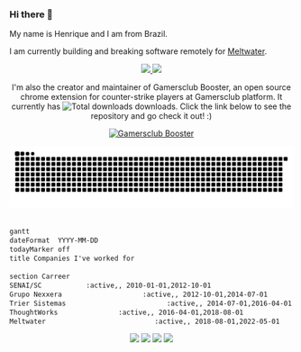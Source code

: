 ### Hi there 👋
My name is Henrique and I am from Brazil. 

I am currently building and breaking software remotely for [Meltwater](https://www.github.com/meltwater).
<!--
**henriquelbsouza/henriquelbsouza** is a ✨ _special_ ✨ repository because its `README.md` (this file) appears on your GitHub profile.

Here are some ideas to get you started:

- 🔭 I’m currently working on ...
- 🌱 I’m currently learning ...
- 👯 I’m looking to collaborate on ...
- 🤔 I’m looking for help with ...
- 💬 Ask me about ...
- 📫 How to reach me: ...
- 😄 Pronouns: ...
- ⚡ Fun fact: ...
-->
<div align="center">
  <a href="https://github.com/henriquelbsouza">
    <img height="150em" src="https://github-readme-stats.vercel.app/api?username=henriquelbsouza&show_icons=true&theme=dark&include_all_commits=true&count_private=true"/>
    <img height="150em" src="https://github-readme-streak-stats.herokuapp.com/?user=henriquelbsouza&theme=dark&hide_border=true"/>
  </a>

  I'm also the creator and maintainer of Gamersclub Booster, an open source chrome extension for counter-strike players at Gamersclub platform. It currently has ![Total downloads](https://img.shields.io/chrome-web-store/users/dahnmmlhchpmmlgebpkpaofbefjdlpin?label=%20) downloads. Click the link below to see the repository and go check it out! :)
  
  [![Gamersclub Booster](https://github-readme-stats.vercel.app/api/pin/?username=gamersclub-booster&repo=gamersclub-booster&theme=dark)](https://www.github.com/gamersclub-booster/gamersclub-booster)

</div>

<div align="center">
  
  ![Snake animation](https://github.com/henriquelbsouza/henriquelbsouza/blob/output/github-contribution-grid-snake.svg)
  
</div>

```mermaid

gantt
dateFormat  YYYY-MM-DD
todayMarker off
title Companies I've worked for

section Carreer
SENAI/SC           :active,, 2010-01-01,2012-10-01
Grupo Nexxera                    :active,, 2012-10-01,2014-07-01
Trier Sistemas                         :active,, 2014-07-01,2016-04-01
ThoughtWorks               :active,, 2016-04-01,2018-08-01
Meltwater                           :active,, 2018-08-01,2022-05-01
```

<div align="center">
   <a href="https://www.linkedin.com/in/henriquelbsouza" target="_blank"><img src="https://img.shields.io/badge/-LinkedIn-%230077B5?style=for-the-badge&logo=linkedin&logoColor=white" target="_blank"></a>
  <a href="https://www.twitter.com/henriquelbsouza" target="_blank"><img src="https://img.shields.io/badge/Twitter-1DA1F2?style=for-the-badge&logo=twitter&logoColor=white" target="_blank"></a>
  <a href="https://discordapp.com/users/81967974616928256" target="_blank"><img src="https://img.shields.io/badge/Discord-7289DA?style=for-the-badge&logo=discord&logoColor=white" target="_blank"></a> 
  <a href="https://www.twitch.tv/hnr9fps" target="_blank"><img src="https://img.shields.io/badge/Twitch-9146FF?style=for-the-badge&logo=twitch&logoColor=white" target="_blank"></a>

</div>
